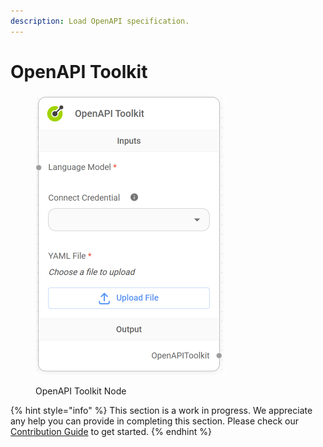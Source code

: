 ```yaml
---
description: Load OpenAPI specification.
---
```


# OpenAPI Toolkit

<figure><img src="../../../.gitbook/assets/image (4) (1) (1).png" alt="" width="306"><figcaption><p>OpenAPI Toolkit Node</p></figcaption></figure>

{% hint style="info" %}
This section is a work in progress. We appreciate any help you can provide in completing this section. Please check our [Contribution Guide](../../../CONTRIBUTING.md) to get started.
{% endhint %}
